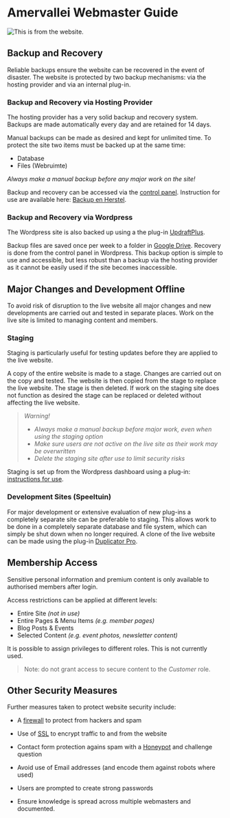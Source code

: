 # Amervallei Webmaster Guide

![This is from the website.](https://usercontent.one/wp/amervallei.nl/wp-content/themes/genesis-sample/images/header.jpg)

## Backup and Recovery
Reliable backups ensure the website can be recovered in the event of disaster. The website is protected by two backup mechanisms: via the hosting provider and via an internal plug-in.

### Backup and Recovery via Hosting Provider
The hosting provider has a very solid backup and recovery system. Backups are made automatically every day and are retained for 14 days.

Manual backups can be made as desired and kept for unlimited time. To protect the site two items must be backed up at the same time:
- Database
- Files (Webruimte)

_Always make a manual backup before any major work on the site!_

Backup and recovery can be accessed via the [control panel][f9510030].
Instruction for use are available here:
[Backup en Herstel][4855723e].

  [4855723e]: https://help.one.com/hc/nl/articles/115005595365-Aan-de-slag-met-Back-up-herstel "Handleiding van One.com"
  [f9510030]: https://www.one.com/admin/backup.do "One.com Control Panel"

### Backup and Recovery via Wordpress
The Wordpress site is also backed up using a the plug-in [UpdraftPlus][428224c8].

  [428224c8]: https://wordpress.org/plugins/updraftplus/ "Updraft Plus Website"
Backup files are saved once per week to a folder in [Google Drive][46b5005a]. Recovery is done from the control panel in Wordpress. This backup option is simple to use and accessible, but less robust than a backup via the hosting provider as it cannot be easily used if the site becomes inaccessible.

  [46b5005a]: https://drive.google.com/drive/u/1/folders/1Ia0dseuPkpZK-nHOS6T1zBpj2leVo2i3 "Google Drive - Updraft Plus Backup Folder"

## Major Changes and Development Offline
To avoid risk of disruption to the live website all major changes and new developments are carried out and tested in separate places. Work on the live site is limited to managing content and members.
### Staging
Staging is particularly useful for testing updates before they are applied to the live website.

A copy of the entire website is made to a stage. Changes are carried out on the copy and tested. The website is then copied from the stage to replace the live website. The stage is then deleted. If work on the staging site does not function as desired the stage can be replaced or deleted without affecting the live website.


>  _Warning!_
>  - _Always make a manual backup before major work, even when using the staging option_
>  - _Make sure users are not active on the live site as their work may be overwritten_
>  - _Delete the staging site after use to limit security risks_

Staging is set up from the Wordpress dashboard using a plug-in:  [instructions for use][898b4463].

  [898b4463]: https://help.one.com/hc/nl/articles/360000020617-Gebruik-de-One-com-Staging-plugin-voor-WordPress "One.com Staging"
### Development Sites (Speeltuin)
For major development or extensive evaluation of new plug-ins a completely separate site can be preferable to staging. This allows work to be done in a completely separate database and file system, which can simply be shut down when no longer required. A clone of the live website can be made using the plug-in [Duplicator Pro][a28e4407].

[a28e4407]: https://snapcreek.com/duplicator/docs/ "Duplicator Pro Documentation"

## Membership Access
Sensitive personal information and premium content is only available to authorised members after login.

Access restrictions can be applied at different levels:
- Entire Site _(not in use)_
- Entire Pages & Menu Items _(e.g. member pages)_
- Blog Posts & Events
- Selected Content _(e.g. event photos, newsletter content)_

It is possible to assign privileges to different roles. This is not currently used.
> Note: do not grant access to secure content to the *Customer* role.

## Other Security Measures
Further measures taken to protect website security include:
- A [firewall][fd957733] to protect from hackers and spam
- Use of [SSL][2f291dea] to encrypt traffic to and from the website
- Contact form protection agains spam with a [Honeypot][60c79bfc] and challenge question
- Avoid use of Email addresses (and encode them against robots where used)
- Users are prompted to create strong passwords
- Ensure knowledge is spread across multiple webmasters and documented.

  [fd957733]: https://wordpress.org/plugins/wordfence/ "Wordfence"
  [2f291dea]: https://really-simple-ssl.com/knowledge-base-overview/ "Really Simple SSL Plug-in"
  [60c79bfc]: http://www.nocean.ca/plugins/honeypot-module-for-contact-form-7-wordpress-plugin/{target="_blank"} "Honeypot Plug-in"
